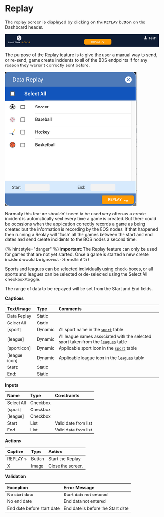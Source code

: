 # Replay



The replay screen is displayed by clicking on the `REPLAY` button on the Dashboard header.

![](../../../.gitbook/assets/image%20%288%29.png)

The purpose of the Replay feature is to give the user a manual way to send, or re-send, game create incidents to all of the BOS endpoints if for any reason they weren't correctly sent before.

![](../../../.gitbook/assets/image%20%282%29.png)

Normally this feature shouldn't need to be used very often as a create incident is automatically sent every time a game is created. But there could be occasions when the application correctly records a game as being created but the information is recording by the BOS nodes. If that happened then running a Replay will 'flush' all the games between the start and end dates and send create incidents to the BOS nodes a second time.

{% hint style="danger" %}
**Important**: The Replay feature can only be used for games that are not yet started. Once a game is started a new create incident would be ignored.
{% endhint %}

Sports and leagues can be selected individually using check-boxes, or all sports and leagues can be selected or de-selected using the Select All checkbox/toggle.

The range of data to be replayed will be set from the Start and End fields.

**Captions**

| Text/Image | Type | Comments |
| :--- | :--- | :--- |
| Data Replay | Static |   |
| Select All | Static |   |
| \[sport\] | Dynamic | All sport name in the [`sport`]() table |
| \[league\] | Dynamic |  All league names associated with the selected sport taken from the [`leagues`]() table |
| \[sport icon\] | Dynamic | Applicable sport icon in the [`sport`]() table |
| \[league icon\] | Dynamic | Applicable league icon in the [`leagues`]() table |
| Start: | Static |   |
| End: | Static |   |

**Inputs**

| Name | Type | Constraints |
| :--- | :--- | :--- |
| Select All | Checkbox |   |
| \[sport\] | Checkbox |   |
| \[league\] | Checkbox |   |
| Start | List | Valid date from list |
| End | List | Valid date from list |

**Actions**

| Caption | Type | Action |
| :--- | :--- | :--- |
| REPLAY ⤵   | Button | Start the Replay |
| X | Image | Close the screen. |

**Validation**

| **Exception** | Error Message |
| :--- | :--- |
| No start date | Start date not entered |
| No end date | End data not entered |
| End date before start date | End date is before the Start date |

